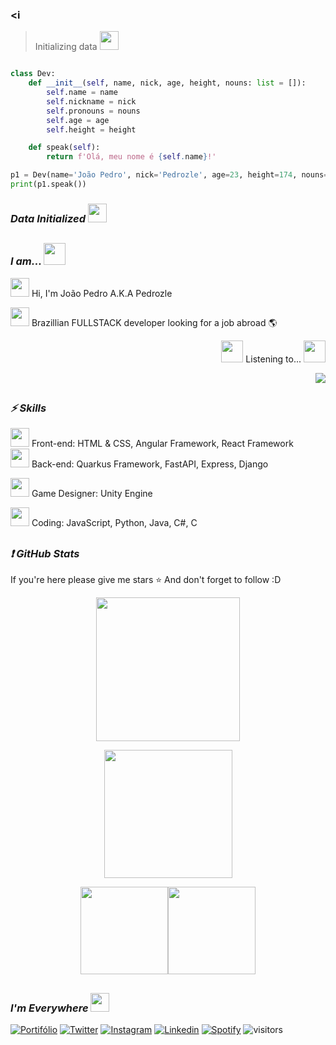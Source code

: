 ### <i
>Initializing data <img src="https://slackmojis.com/emojis/7695-windows_loading/download" width="30"/> </i>

```py

class Dev:
    def __init__(self, name, nick, age, height, nouns: list = []):
        self.name = name
        self.nickname = nick
        self.pronouns = nouns
        self.age = age
        self.height = height

    def speak(self):
        return f'Olá, meu nome é {self.name}!'

p1 = Dev(name='João Pedro', nick='Pedrozle', age=23, height=174, nouns=["He", "Him"])
print(p1.speak())


```

### <i>Data Initialized <img src="https://slackmojis.com/emojis/4864-github-check-mark/download" width="30"/> </i>

<h2></h2>

### <i>I am... <img src="https://slackmojis.com/emojis/46375-meow_lurk/download" width="35"/> </i>

<p> <img src="https://slackmojis.com/emojis/12807-meow_attentionreverse/download" width="30"/> Hi, I'm João Pedro A.K.A Pedrozle </p>
<p> <img src="https://slackmojis.com/emojis/48624-meow_brazil/download" width="30"/> Brazillian FULLSTACK developer looking for a job abroad 🌎 </p>

<div align="right">
  <p> <img src="https://slackmojis.com/emojis/13688-meow_dance/download" width="35"/> Listening to... <img src="https://slackmojis.com/emojis/13688-meow_dance/download" width="35"/> </p>
  <img src="https://spotify-github-profile.vercel.app/api/view?uid=12181318671&cover_image=true&theme=novatorem&bar_color_cover=true&bar_color=53b14f">
</div>

<h2></h2>

### <i> ⚡ Skills</i>

<p> <img src="https://slackmojis.com/emojis/21503-meow_fingerguns2/download" width="30"/> Front-end: HTML & CSS, Angular Framework, React Framework <br> 
    <img src="https://slackmojis.com/emojis/21503-meow_fingerguns2/download" width="30"/> Back-end: Quarkus Framework, FastAPI, Express, Django</p>
<p> <img src="https://slackmojis.com/emojis/13505-meow_ez/download" width="30"/> Game Designer: Unity Engine </p>
<p> <img src="https://slackmojis.com/emojis/10521-meow_code/download" width="30"/> Coding: JavaScript, Python, Java, C#, C</p>

<h2></h2>

### <i> ❗ GitHub Stats</i>

If you're here please give me stars ⭐ And don't forget to follow :D

<div align="center">
    <p><img height="230em" src="https://github-readme-streak-stats.herokuapp.com/?user=Pedrozle&theme=dark" /></p>
    <p><img height="205em" src="https://github-readme-activity-graph.vercel.app/graph?username=pedrozle&theme=dracula"/></p>
    <p><img height="140em" align="center" src="https://github-readme-stats.vercel.app/api?username=pedrozle&show_icons=true&theme=vision-friendly-dark&hide_border=true&include_all_commits=true"/><img height="140em" align="center" src="https://github-readme-stats.vercel.app/api/top-langs/?username=pedrozle&layout=compact&theme=vision-friendly-dark&hide_border=true" /></p>
</div>
<h2></h2>
  
### <i>I'm Everywhere <img src="https://slackmojis.com/emojis/12806-meow_attention/download" width="30"/> </i>

[![Portifólio](https://img.shields.io/badge/Portifolio-8CA1AF?style=for-the-badge&logo=Read-the-Docs&logoColor=white)](https://pedrozle.github.io)
[![Twitter](https://img.shields.io/badge/Twitter-1DA1F2?style=for-the-badge&logo=twitter&logoColor=white)](https://twitter.com/pedrozle/)
[![Instagram](https://img.shields.io/badge/Instagram-%23E4405F.svg?style=for-the-badge&logo=Instagram&logoColor=white)](https://www.instagram.com/p_dr_zl/)
[![Linkedin](https://img.shields.io/badge/Linkedin-0077B5.svg?style=for-the-badge&logo=Linkedin&logoColor=white)](https://www.linkedin.com/in/pedrozle/)
[![Spotify](https://img.shields.io/badge/Spotify-1ED760?&style=for-the-badge&logo=spotify&logoColor=white)](https://open.spotify.com/user/12181318671)
<a> <img src="https://visitor-badge.glitch.me/badge?page_id=pedrozle.visitor-badge" alt="visitors"></a>

<h2></h2>

